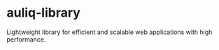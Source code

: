 # auliq-library
Lightweight library for efficient and scalable web applications with high performance.
